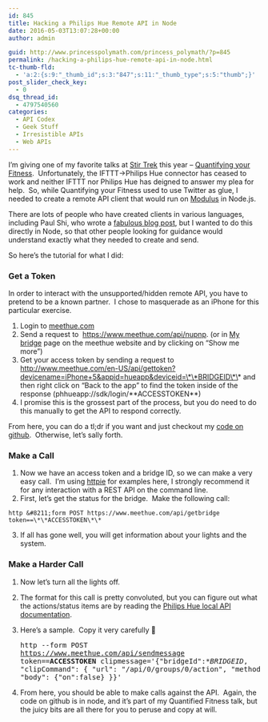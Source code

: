 ```yaml
---
id: 845
title: Hacking a Philips Hue Remote API in Node
date: 2016-05-03T13:07:28+00:00
author: admin

guid: http://www.princesspolymath.com/princess_polymath/?p=845
permalink: /hacking-a-philips-hue-remote-api-in-node.html
tc-thumb-fld:
  - 'a:2:{s:9:"_thumb_id";s:3:"847";s:11:"_thumb_type";s:5:"thumb";}'
post_slider_check_key:
  - 0
dsq_thread_id:
  - 4797540560
categories:
  - API Codex
  - Geek Stuff
  - Irresistible APIs
  - Web APIs
---
```

I&#8217;m giving one of my favorite talks at [Stir Trek](http://stirtrek.com) this year &#8211; [Quantifying your Fitness](https://skillsmatter.com/skillscasts/6767-wrangling-the-internet-of-things-using-node-js).  Unfortunately, the IFTTT->Philips Hue connector has ceased to work and neither IFTTT nor Philips Hue has deigned to answer my plea for help.  So, while Quantifying your Fitness used to use Twitter as glue, I needed to create a remote API client that would run on [Modulus](http://modulus.io) in Node.js.

There are lots of people who have created clients in various languages, including Paul Shi, who wrote a [fabulous blog post](http://blog.paulshi.me/technical/2013/11/27/Philips-Hue-Remote-API-Explained.html), but I wanted to do this directly in Node, so that other people looking for guidance would understand exactly what they needed to create and send.

So here&#8217;s the tutorial for what I did:

### Get a Token

In order to interact with the unsupported/hidden remote API, you have to pretend to be a known partner.  I chose to masquerade as an iPhone for this particular exercise.

  1. Login to [meethue.com](http://meethue.com)
  2. Send a request to  <https://www.meethue.com/api/nupnp>. (or in [My bridge](https://www.meethue.com/en-US/user/preferencessmartbridge) page on the meethue website and by clicking on “Show me more”)
  3. Get your access token by sending a request to http://www.meethue.com/en-US/api/gettoken?devicename=iPhone+5&appid=hueapp&deviceid=\*\*BRIDGEID\*\* and then right click on &#8220;Back to the app&#8221; to find the token inside of the response (phhueapp://sdk/login/\*\*ACCESSTOKEN\*\*)
  4. I promise this is the grossest part of the process, but you do need to do this manually to get the API to respond correctly.

From here, you can do a tl;dr if you want and just checkout my [code on github](https://github.com/synedra/fitfood-demo-pluralsight).  Otherwise, let&#8217;s sally forth.

### Make a Call

  1. Now we have an access token and a bridge ID, so we can make a very easy call.  I&#8217;m using [httpie](http://httpie.org) for examples here, I strongly recommend it for any interaction with a REST API on the command line.
  2. First, let&#8217;s get the status for the bridge.  Make the following call:
  
    http &#8211;form POST https://www.meethue.com/api/getbridge token==\*\*ACCESSTOKEN\*\*
  3. If all has gone well, you will get information about your lights and the system.

### Make a Harder Call

  1. Now let&#8217;s turn all the lights off.
  2. The format for this call is pretty convoluted, but you can figure out what the actions/status items are by reading the [Philips Hue local API documentation](http://www.developers.meethue.com/philips-hue-api).
  3. Here&#8217;s a sample.  Copy it very carefully 🙂 
    <pre>http --form POST https://www.meethue.com/api/sendmessage token==**ACCESSTOKEN** clipmessage='{"bridgeId":**BRIDGEID*, "clipCommand": { "url": "/api/0/groups/0/action", "method": "PUT" , "body": {"on":false} }}'</pre>

  4. From here, you should be able to make calls against the API.  Again, the code on github is in node, and it&#8217;s part of my Quantified Fitness talk, but the juicy bits are all there for you to peruse and copy at will.